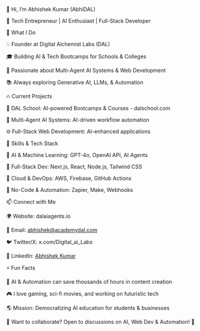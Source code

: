 👋 Hi, I’m Abhishek Kumar (AbhiDAL)

🚀 Tech Entrepreneur | AI Enthusiast | Full-Stack Developer


👀 What I Do

💡 Founder at Digital Alchemist Labs (DAL)

🎓 Building AI & Tech Bootcamps for Schools & Colleges

🤖 Passionate about Multi-Agent AI Systems & Web Development

📚 Always exploring Generative AI, LLMs, & Automation


🔥 Current Projects

🏫 DAL School: AI-powered Bootcamps & Courses - dalschool.com

🤖 Multi-Agent AI Systems: AI-driven workflow automation

🌐 Full-Stack Web Development: AI-enhanced applications


🚀 Skills & Tech Stack

🔹 AI & Machine Learning: GPT-4o, OpenAI API, AI Agents

🔹 Full-Stack Dev: Next.js, React, Node.js, Tailwind CSS

🔹 Cloud & DevOps: AWS, Firebase, GitHub Actions

🔹 No-Code & Automation: Zapier, Make, Webhooks


📫 Connect with Me

🌍 Website: dalaiagents.io

📩 Email: abhishek@academydal.com

🐦 Twitter/X: x.com/Digital_ai_Labs

🔗 LinkedIn: [Abhishek Kumar](https://www.linkedin.com/in/abhiexo/)


⚡ Fun Facts

🚀 AI & Automation can save thousands of hours in content creation

🎮 I love gaming, sci-fi movies, and working on futuristic tech

🌎 Mission: Democratizing AI education for students & businesses

📌 Want to collaborate? Open to discussions on AI, Web Dev & Automation! 🚀


<!---
AbhiDAL/AbhiDAL is a ✨ special ✨ repository because its `README.md` (this file) appears on your GitHub profile.
You can click the Preview link to take a look at your changes.
--->

